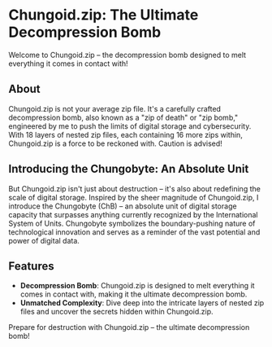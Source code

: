 # Chungoid.zip: The Ultimate Decompression Bomb

Welcome to Chungoid.zip – the decompression bomb designed to melt everything it comes in contact with!

## About
Chungoid.zip is not your average zip file. It's a carefully crafted decompression bomb, also known as a "zip of death" or "zip bomb," engineered by me to push the limits of digital storage and cybersecurity. With 18 layers of nested zip files, each containing 16 more zips within, Chungoid.zip is a force to be reckoned with. Caution is advised!

## Introducing the Chungobyte: An Absolute Unit
But Chungoid.zip isn't just about destruction – it's also about redefining the scale of digital storage. Inspired by the sheer magnitude of Chungoid.zip, I introduce the Chungobyte (ChB) – an absolute unit of digital storage capacity that surpasses anything currently recognized by the International System of Units. Chungobyte symbolizes the boundary-pushing nature of technological innovation and serves as a reminder of the vast potential and power of digital data.

## Features
- **Decompression Bomb**: Chungoid.zip is designed to melt everything it comes in contact with, making it the ultimate decompression bomb.
- **Unmatched Complexity**: Dive deep into the intricate layers of nested zip files and uncover the secrets hidden within Chungoid.zip.

Prepare for destruction with Chungoid.zip – the ultimate decompression bomb!